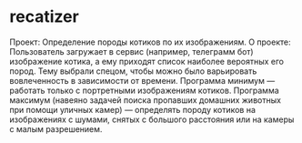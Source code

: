 # recatizer
Проект: Определение породы котиков по их изображениям.  О проекте: Пользователь загружает в сервис (например, телеграмм бот) изображение котика, а ему приходят список наиболее вероятных его пород.    Тему выбрали спецом, чтобы можно было варьировать вовлеченность в зависимости от времени.  Программа минимум — работать только с портретными изображениям котиков. Программа максимум (навеяно задачей поиска пропавших домашних животных при помощи уличных камер) —  определять породу котиков на изображениях с шумами, снятых с большого расстояния или на камеры с малым разрешением.   

